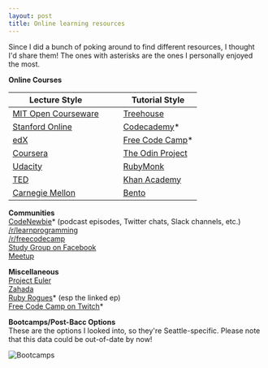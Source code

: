 ```yaml
---
layout: post
title: Online learning resources
---
```


Since I did a bunch of poking around to find different resources, I thought I'd share them! The ones with asterisks are the ones
I personally enjoyed the most.

**Online Courses**  

| Lecture Style                                           |    |    | Tutorial Style                                    |
| --------------------------------------------------------|----|----| -------------------                               |
| [MIT Open Courseware](http://ocw.mit.edu/index.htm)     |    |    | [Treehouse](https://teamtreehouse.com/)           |
| [Stanford Online](http://online.stanford.edu/courses)   |    |    | [Codecademy](https://www.codecademy.com/)*        |
| [edX](https://www.edx.org/)                             |    |    | [Free Code Camp](http://www.freecodecamp.com/)*   |
| [Coursera](https://www.coursera.org/)                   |    |    | [The Odin Project](http://www.theodinproject.com/)|
| [Udacity](https://www.udacity.com/)                     |    |    | [RubyMonk](https://rubymonk.com/)                 |
| [TED](http://ed.ted.com/)                               |    |    | [Khan Academy](https://www.khanacademy.org/)      |
| [Carnegie Mellon](http://oli.cmu.edu/)                  |    |    | [Bento](https://www.bento.io/)                    |

**Communities**  
[CodeNewbie](http://www.codenewbie.org/)* (podcast episodes, Twitter chats, Slack channels, etc.)  
[/r/learnprogramming](https://www.reddit.com/r/learnprogramming)  
[/r/freecodecamp](https://www.reddit.com/r/freecodecamp)  
[Study Group on Facebook](https://www.facebook.com/groups/TOPSTUDYGROUP/)  
[Meetup](http://www.meetup.com/)  

**Miscellaneous**  
[Project Euler](https://projecteuler.net/)  
[Zahada](http://www.mcgov.co.uk/zahada.html)  
[Ruby Rogues](https://devchat.tv/ruby-rogues/131-rr-how-to-learn)* (esp the linked ep)  
[Free Code Camp on Twitch](https://www.twitch.tv/freecodecamp)*  

**Bootcamps/Post-Bacc Options**  
These are the options I looked into, so they're Seattle-specific. Please note that this data could be out-of-date by now!  

![Bootcamps](http://i.imgur.com/rVlHF3h.png)
